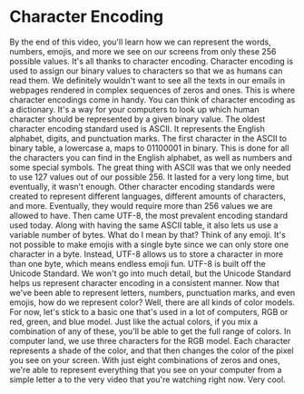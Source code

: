 # Character Encoding

By the end of this video, you'll learn how we can represent the words, numbers, emojis, and more we see on our screens from only these 256 possible values. It's all thanks to character encoding. Character encoding is used to assign our binary values to characters so that we as humans can read them. We definitely wouldn't want to see all the texts in our emails in webpages rendered in complex sequences of zeros and ones. This is where character encodings come in handy. You can think of character encoding as a dictionary. It's a way for your computers to look up which human character should be represented by a given binary value. The oldest character encoding standard used is ASCII. It represents the English alphabet, digits, and punctuation marks. The first character in the ASCII to binary table, a lowercase a, maps to 01100001 in binary. This is done for all the characters you can find in the English alphabet, as well as numbers and some special symbols. The great thing with ASCII was that we only needed to use 127 values out of our possible 256. It lasted for a very long time, but eventually, it wasn't enough. Other character encoding standards were created to represent different languages, different amounts of characters, and more. Eventually, they would require more than 256 values we are allowed to have. Then came UTF-8, the most prevalent encoding standard used today. Along with having the same ASCII table, it also lets us use a variable number of bytes. What do I mean by that? Think of any emoji. It's not possible to make emojis with a single byte since we can only store one character in a byte. Instead, UTF-8 allows us to store a character in more than one byte, which means endless emoji fun. UTF-8 is built off the Unicode Standard. We won't go into much detail, but the Unicode Standard helps us represent character encoding in a consistent manner. Now that we've been able to represent letters, numbers, punctuation marks, and even emojis, how do we represent color? Well, there are all kinds of color models. For now, let's stick to a basic one that's used in a lot of computers, RGB or red, green, and blue model. Just like the actual colors, if you mix a combination of any of these, you'll be able to get the full range of colors. In computer land, we use three characters for the RGB model. Each character represents a shade of the color, and that then changes the color of the pixel you see on your screen. With just eight combinations of zeros and ones, we're able to represent everything that you see on your computer from a simple letter a to the very video that you're watching right now. Very cool.